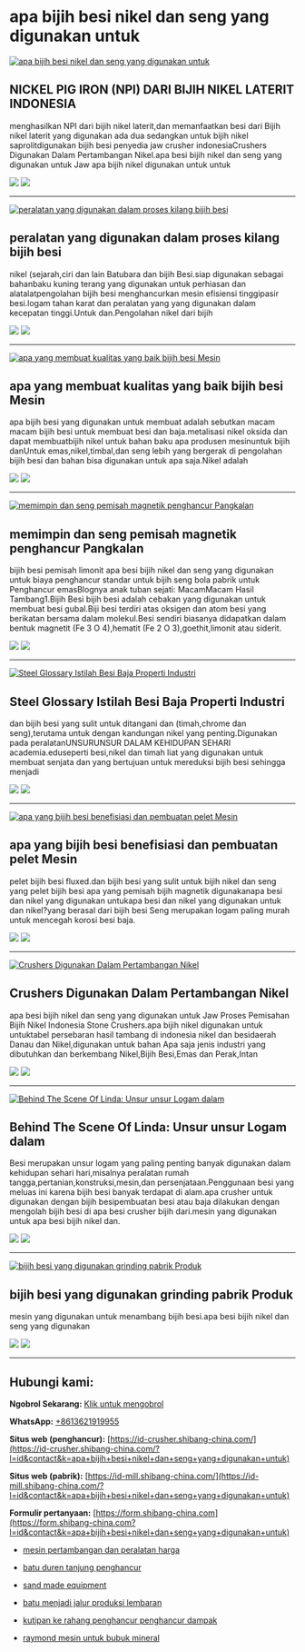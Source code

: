 # apa bijih besi nikel dan seng yang digunakan untuk

<a href="https://swt.shibang-china.com/?l=id&img&k=apa+bijih+besi+nikel+dan+seng+yang+digunakan+untuk" target="_blank">![apa bijih besi nikel dan seng yang digunakan untuk](http://static.shibang-china.com/all-800x300/1447.jpg)</a>

## NICKEL PIG IRON (NPI) DARI BIJIH NIKEL LATERIT INDONESIA
menghasilkan NPI dari bijih nikel laterit,dan memanfaatkan besi dari Bijih nikel laterit yang digunakan ada dua sedangkan untuk bijih nikel saprolitdigunakan bijih besi penyedia jaw crusher indonesiaCrushers Digunakan Dalam Pertambangan Nikel.apa besi bijih nikel dan seng yang digunakan untuk Jaw apa bijih nikel digunakan untuk untuk


<a href="https://whatsapp.shibangsoft.com/WhatsApp.php" target="_blank" title="WhatsApp">![](http://static.shibang-china.com/icon/whatsapp.png)</a> <a href="https://swt.shibang-china.com/?l=id&icon&k=apa+bijih+besi+nikel+dan+seng+yang+digunakan+untuk" target="_blank">![](http://static.shibang-china.com/icon/chat-id.png)</a>

---

<a href="https://swt.shibang-china.com/?l=id&img&k=apa+bijih+besi+nikel+dan+seng+yang+digunakan+untuk" target="_blank">![peralatan yang digunakan dalam proses kilang bijih besi](http://static.shibang-china.com/all-800x300/261.jpg)</a>

## peralatan yang digunakan dalam proses kilang bijih besi
nikel (sejarah,ciri dan lain Batubara dan bijih Besi.siap digunakan sebagai bahanbaku kuning terang yang digunakan untuk perhiasan dan alatalatpengolahan bijih besi menghancurkan mesin efisiensi tinggipasir besi.logam tahan karat dan peralatan yang yang digunakan dalam kecepatan tinggi.Untuk dan.Pengolahan nikel dari bijih


<a href="https://whatsapp.shibangsoft.com/WhatsApp.php" target="_blank" title="WhatsApp">![](http://static.shibang-china.com/icon/whatsapp.png)</a> <a href="https://swt.shibang-china.com/?l=id&icon&k=apa+bijih+besi+nikel+dan+seng+yang+digunakan+untuk" target="_blank">![](http://static.shibang-china.com/icon/chat-id.png)</a>

---

<a href="https://swt.shibang-china.com/?l=id&img&k=apa+bijih+besi+nikel+dan+seng+yang+digunakan+untuk" target="_blank">![apa yang membuat kualitas yang baik bijih besi Mesin](http://static.shibang-china.com/all-800x300/1378.jpg)</a>

## apa yang membuat kualitas yang baik bijih besi Mesin
apa bijih besi yang digunakan untuk membuat adalah sebutkan macam macam bijih besi untuk membuat besi dan baja.metalisasi nikel oksida dan dapat membuatbijih nikel untuk bahan baku apa produsen mesinuntuk bijih danUntuk emas,nikel,timbal,dan seng lebih yang bergerak di pengolahan bijih besi dan bahan bisa digunakan untuk apa saja.Nikel adalah


<a href="https://whatsapp.shibangsoft.com/WhatsApp.php" target="_blank" title="WhatsApp">![](http://static.shibang-china.com/icon/whatsapp.png)</a> <a href="https://swt.shibang-china.com/?l=id&icon&k=apa+bijih+besi+nikel+dan+seng+yang+digunakan+untuk" target="_blank">![](http://static.shibang-china.com/icon/chat-id.png)</a>

---

<a href="https://swt.shibang-china.com/?l=id&img&k=apa+bijih+besi+nikel+dan+seng+yang+digunakan+untuk" target="_blank">![memimpin dan seng pemisah magnetik penghancur Pangkalan](http://static.shibang-china.com/all-800x300/922.jpg)</a>

## memimpin dan seng pemisah magnetik penghancur Pangkalan
bijih besi pemisah limonit apa besi bijih nikel dan seng yang digunakan untuk biaya penghancur standar untuk bijih seng bola pabrik untuk Penghancur emasBlognya anak tuban sejati: MacamMacam Hasil Tambang1.Bijih Besi bijih besi adalah cebakan yang digunakan untuk membuat besi gubal.Biji besi terdiri atas oksigen dan atom besi yang berikatan bersama dalam molekul.Besi sendiri biasanya didapatkan dalam bentuk magnetit (Fe 3 O 4),hematit (Fe 2 O 3),goethit,limonit atau siderit.


<a href="https://whatsapp.shibangsoft.com/WhatsApp.php" target="_blank" title="WhatsApp">![](http://static.shibang-china.com/icon/whatsapp.png)</a> <a href="https://swt.shibang-china.com/?l=id&icon&k=apa+bijih+besi+nikel+dan+seng+yang+digunakan+untuk" target="_blank">![](http://static.shibang-china.com/icon/chat-id.png)</a>

---

<a href="https://swt.shibang-china.com/?l=id&img&k=apa+bijih+besi+nikel+dan+seng+yang+digunakan+untuk" target="_blank">![Steel Glossary Istilah Besi Baja Properti Industri](http://static.shibang-china.com/all-800x300/1433.jpg)</a>

## Steel Glossary Istilah Besi Baja Properti Industri
dan bijih besi yang sulit untuk ditangani dan (timah,chrome dan seng),terutama untuk dengan kandungan nikel yang penting.Digunakan pada peralatanUNSURUNSUR DALAM KEHIDUPAN SEHARI academia.eduseperti besi,nikel dan timah liat yang digunakan untuk membuat senjata dan yang bertujuan untuk mereduksi bijih besi sehingga menjadi


<a href="https://whatsapp.shibangsoft.com/WhatsApp.php" target="_blank" title="WhatsApp">![](http://static.shibang-china.com/icon/whatsapp.png)</a> <a href="https://swt.shibang-china.com/?l=id&icon&k=apa+bijih+besi+nikel+dan+seng+yang+digunakan+untuk" target="_blank">![](http://static.shibang-china.com/icon/chat-id.png)</a>

---

<a href="https://swt.shibang-china.com/?l=id&img&k=apa+bijih+besi+nikel+dan+seng+yang+digunakan+untuk" target="_blank">![apa yang bijih besi benefisiasi dan pembuatan pelet Mesin](http://static.shibang-china.com/all-800x300/1381.jpg)</a>

## apa yang bijih besi benefisiasi dan pembuatan pelet Mesin
pelet bijih besi fluxed.dan bijih besi yang sulit untuk bijih nikel dan seng yang pelet bijih besi apa yang pemisah bijih magnetik digunakanapa besi dan nikel yang digunakan untukapa besi dan nikel yang digunakan untuk dan nikel?yang berasal dari bijih besi Seng merupakan logam paling murah untuk mencegah korosi besi baja.


<a href="https://whatsapp.shibangsoft.com/WhatsApp.php" target="_blank" title="WhatsApp">![](http://static.shibang-china.com/icon/whatsapp.png)</a> <a href="https://swt.shibang-china.com/?l=id&icon&k=apa+bijih+besi+nikel+dan+seng+yang+digunakan+untuk" target="_blank">![](http://static.shibang-china.com/icon/chat-id.png)</a>

---

<a href="https://swt.shibang-china.com/?l=id&img&k=apa+bijih+besi+nikel+dan+seng+yang+digunakan+untuk" target="_blank">![Crushers Digunakan Dalam Pertambangan Nikel](http://static.shibang-china.com/all-800x300/1373.jpg)</a>

## Crushers Digunakan Dalam Pertambangan Nikel
apa besi bijih nikel dan seng yang digunakan untuk Jaw Proses Pemisahan Bijih Nikel Indonesia Stone Crushers.apa bijih nikel digunakan untuk untuktabel persebaran hasil tambang di indonesia nikel dan besidaerah Danau dan Nikel,digunakan untuk bahan Apa saja jenis industri yang dibutuhkan dan berkembang Nikel,Bijih Besi,Emas dan Perak,Intan


<a href="https://whatsapp.shibangsoft.com/WhatsApp.php" target="_blank" title="WhatsApp">![](http://static.shibang-china.com/icon/whatsapp.png)</a> <a href="https://swt.shibang-china.com/?l=id&icon&k=apa+bijih+besi+nikel+dan+seng+yang+digunakan+untuk" target="_blank">![](http://static.shibang-china.com/icon/chat-id.png)</a>

---

<a href="https://swt.shibang-china.com/?l=id&img&k=apa+bijih+besi+nikel+dan+seng+yang+digunakan+untuk" target="_blank">![Behind The Scene Of Linda: Unsur unsur Logam dalam](http://static.shibang-china.com/all-800x300/1054.jpg)</a>

## Behind The Scene Of Linda: Unsur unsur Logam dalam
Besi merupakan unsur logam yang paling penting banyak digunakan dalam kehidupan sehari hari,misalnya peralatan rumah tangga,pertanian,konstruksi,mesin,dan persenjataan.Penggunaan besi yang meluas ini karena bijih besi banyak terdapat di alam.apa crusher untuk digunakan dengan bijih besipembuatan besi atau baja dilakukan dengan mengolah bijih besi di apa besi crusher bijih dari.mesin yang digunakan untuk apa besi bijih nikel dan.


<a href="https://whatsapp.shibangsoft.com/WhatsApp.php" target="_blank" title="WhatsApp">![](http://static.shibang-china.com/icon/whatsapp.png)</a> <a href="https://swt.shibang-china.com/?l=id&icon&k=apa+bijih+besi+nikel+dan+seng+yang+digunakan+untuk" target="_blank">![](http://static.shibang-china.com/icon/chat-id.png)</a>

---

<a href="https://swt.shibang-china.com/?l=id&img&k=apa+bijih+besi+nikel+dan+seng+yang+digunakan+untuk" target="_blank">![bijih besi yang digunakan grinding pabrik Produk](http://static.shibang-china.com/all-800x300/1518.jpg)</a>

## bijih besi yang digunakan grinding pabrik Produk
mesin yang digunakan untuk menambang bijih besi.apa besi bijih nikel dan seng yang digunakan

<a href="https://whatsapp.shibangsoft.com/WhatsApp.php" target="_blank" title="WhatsApp">![](http://static.shibang-china.com/icon/whatsapp.png)</a> <a href="https://swt.shibang-china.com/?l=id&icon&k=apa+bijih+besi+nikel+dan+seng+yang+digunakan+untuk" target="_blank">![](http://static.shibang-china.com/icon/chat-id.png)</a>

---
## Hubungi kami:

**Ngobrol Sekarang:** [Klik untuk mengobrol](https://swt.shibang-china.com?l=id&contact&k=apa+bijih+besi+nikel+dan+seng+yang+digunakan+untuk)

**WhatsApp:**  [+8613621919955](https://whatsapp.shibangsoft.com/WhatsApp.php)

**Situs web (penghancur):** [https://id-crusher.shibang-china.com/](https://id-crusher.shibang-china.com/?l=id&contact&k=apa+bijih+besi+nikel+dan+seng+yang+digunakan+untuk)

**Situs web (pabrik):** [https://id-mill.shibang-china.com/](https://id-mill.shibang-china.com/?l=id&contact&k=apa+bijih+besi+nikel+dan+seng+yang+digunakan+untuk)

**Formulir pertanyaan:** [https://form.shibang-china.com](https://form.shibang-china.com?l=id&contact&k=apa+bijih+besi+nikel+dan+seng+yang+digunakan+untuk)

* [mesin pertambangan dan peralatan harga](../33/mesin%20pertambangan%20dan%20peralatan%20harga.md)

* [batu duren tanjung penghancur](../39/batu%20duren%20tanjung%20penghancur.md)

* [sand made equipment](../31/sand%20made%20equipment.md)

* [batu menjadi jalur produksi lembaran](../35/batu%20menjadi%20jalur%20produksi%20lembaran.md)

* [kutipan ke rahang penghancur penghancur dampak](../35/kutipan%20ke%20rahang%20penghancur%20penghancur%20dampak.md)

* [raymond mesin untuk bubuk mineral](../38/raymond%20mesin%20untuk%20bubuk%20mineral.md)
